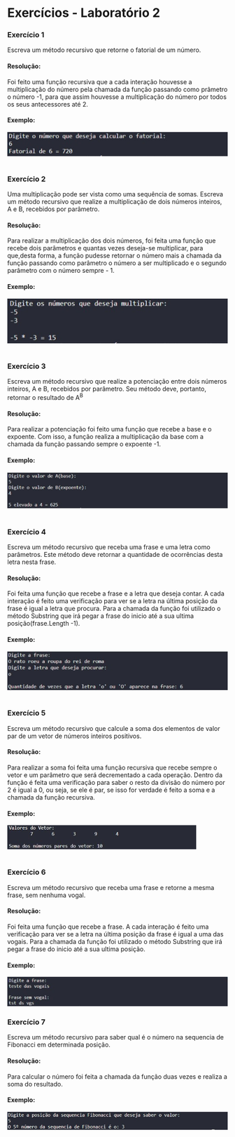 # Exercícios  - Laboratório 2


### Exercício 1

Escreva um método recursivo que retorne o fatorial de um número.

#### Resolução:

Foi feito uma função recursiva que a cada interação houvesse a multiplicação do número pela chamada da função passando como prâmetro o número -1, para que assim houvesse a multiplicação do número por todos os seus antecessores até 2.

#### Exemplo:
![Laboratorio 2 - Exercicio 1](/relatorio/Imagens/Laboratorio2/Exc1.jpg)

#

### Exercício 2

Uma multiplicação pode ser vista como uma sequência de somas. Escreva um método recursivo que realize a multiplicação de dois números inteiros, A e B, recebidos por parâmetro.

#### Resolução:

Para realizar a multiplicação dos dois números, foi feita uma função que recebe dois parâmetros e quantas vezes deseja-se multiplicar, para que,desta forma, a função pudesse retornar o número mais a chamada da função passando como parâmetro o número a ser multiplicado e o segundo parâmetro  com o número sempre - 1.

#### Exemplo:
![Laboratorio 2 - Exercicio 2](/relatorio/Imagens/Laboratorio2/Exc2.jpg)

#

### Exercício 3

Escreva um método recursivo que realize a potenciação entre dois números inteiros, A e B, recebidos por parâmetro. Seu método deve, portanto, retornar o resultado de A<sup>B</sup>

#### Resolução:

Para realizar a potenciação foi feito uma função que recebe a base e o expoente. Com isso, a função realiza a multiplicação da base com a chamada da função passando sempre o expoente -1.

#### Exemplo:
![Laboratorio 2 - Exercicio 3](/relatorio/Imagens/Laboratorio2/Exc3.jpg)

#

### Exercício 4

Escreva um método recursivo que receba uma frase e uma letra como parâmetros. Este método deve retornar a quantidade de ocorrências desta letra nesta frase.

#### Resolução:

Foi feita uma função que recebe a frase e a letra que deseja contar. A cada interação é feito uma verificação para ver se a letra na última posição da frase é igual a letra que procura. Para a chamada da função foi utilizado o método Substring que irá pegar a frase do inicio até a sua ultima posição(frase.Length -1).

#### Exemplo:
![Laboratorio 2 - Exercicio 4](/relatorio/Imagens/Laboratorio2/Exc4.jpg)

#

### Exercício 5

Escreva um método recursivo que calcule a soma dos elementos de valor par de um vetor de números inteiros positivos.

#### Resolução:

Para realizar a soma foi feita uma função recursiva que recebe sempre o vetor e um parâmetro que será decrementado a cada operação. Dentro da função é feita uma verificação para saber o resto da divisão do número por 2 é igual a 0, ou seja, se ele é par, se isso for verdade é feito a soma e a chamada da função recursiva. 

#### Exemplo:
![Laboratorio 2 - Exercicio 5](/relatorio/Imagens/Laboratorio2/Exc5.jpg)

#
### Exercício 6

Escreva um método recursivo que receba uma frase e retorne a mesma frase, sem nenhuma vogal.

#### Resolução:

Foi feita uma função que recebe a frase. A cada interação é feito uma verificação para ver se a letra na última posição da frase é igual a uma das vogais. Para a chamada da função foi utilizado o método Substring que irá pegar a frase do inicio até a sua ultima posição.


#### Exemplo:
![Laboratorio 2 - Exercicio 6](/relatorio/Imagens/Laboratorio2/Exc6.jpg)

### Exercício 7

Escreva um método recursivo para saber qual é o número na sequencia de Fibonacci em determinada posição. 

#### Resolução:
Para calcular o número foi feita a chamada da função duas vezes e realiza a soma do resultado.

#### Exemplo:
![Laboratorio 2 - Exercicio 7](/relatorio/Imagens/Laboratorio2/Exc7.jpg)


